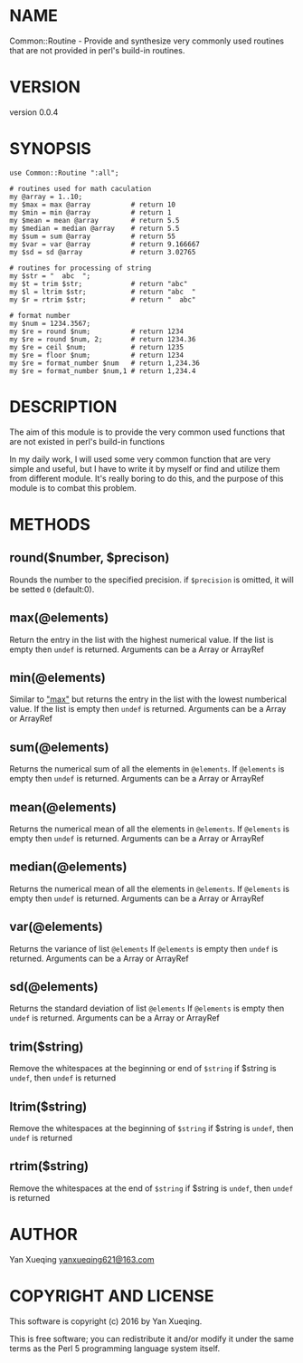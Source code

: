 # NAME

Common::Routine - Provide and synthesize very commonly used routines that are not provided in perl's build-in routines.

# VERSION

version 0.0.4

# SYNOPSIS

    use Common::Routine ":all";

    # routines used for math caculation
    my @array = 1..10;
    my $max = max @array          # return 10
    my $min = min @array          # return 1
    my $mean = mean @array        # return 5.5
    my $median = median @array    # return 5.5
    my $sum = sum @array          # return 55
    my $var = var @array          # return 9.166667
    my $sd = sd @array            # return 3.02765

    # routines for processing of string
    my $str = "  abc  ";
    my $t = trim $str;            # return "abc"
    my $l = ltrim $str;           # return "abc  "
    my $r = rtrim $str;           # return "  abc"

    # format number
    my $num = 1234.3567;
    my $re = round $num;          # return 1234
    my $re = round $num, 2;       # return 1234.36
    my $re = ceil $num;           # return 1235
    my $re = floor $num;          # return 1234
    my $re = format_number $num   # return 1,234.36
    my $re = format_number $num,1 # return 1,234.4

# DESCRIPTION

The aim of this module is to provide the very common used functions that are not existed in perl's build-in functions

In my daily work, I will used some very common function that are very simple and useful, but I have to write it by
myself or find and utilize them from different module. It's really boring to do this, and the purpose of this module is
to combat this problem.

# METHODS

## round($number, $precison)

Rounds the number to the specified precision. if `$precision` is omitted, it will be setted `0` (default:0).

## max(@elements)

Return the entry in the list with the highest numerical value. If the list is empty then `undef` is returned.
Arguments can be a Array or ArrayRef

## min(@elements)

Similar to ["max"](#max) but returns the entry in the list with the lowest numberical value. If the list is empty
then `undef` is returned.
Arguments can be a Array or ArrayRef

## sum(@elements)

Returns the numerical sum of all the elements in `@elements`. If `@elements` is empty then
`undef` is returned.
Arguments can be a Array or ArrayRef

## mean(@elements)

Returns the numerical mean of all the elements in `@elements`. If `@elements` is empty
then `undef` is returned.
Arguments can be a Array or ArrayRef

## median(@elements)

Returns the numerical mean of all the elements in `@elements`. If `@elements` is empty
then `undef` is returned.
Arguments can be a Array or ArrayRef

## var(@elements)

Returns the variance of list `@elements`
If `@elements` is empty then `undef` is returned.
Arguments can be a Array or ArrayRef

## sd(@elements)

Returns the standard deviation of list `@elements`
If `@elements` is empty then `undef` is returned.
Arguments can be a Array or ArrayRef

## trim($string)

Remove the whitespaces at the beginning or end of `$string`
if $string is `undef`, then `undef` is returned

## ltrim($string)

Remove the whitespaces at the beginning of `$string`
if $string is `undef`, then `undef` is returned

## rtrim($string)

Remove the whitespaces at the end of `$string`
if $string is `undef`, then `undef` is returned

# AUTHOR

Yan Xueqing <yanxueqing621@163.com>

# COPYRIGHT AND LICENSE

This software is copyright (c) 2016 by Yan Xueqing.

This is free software; you can redistribute it and/or modify it under
the same terms as the Perl 5 programming language system itself.
